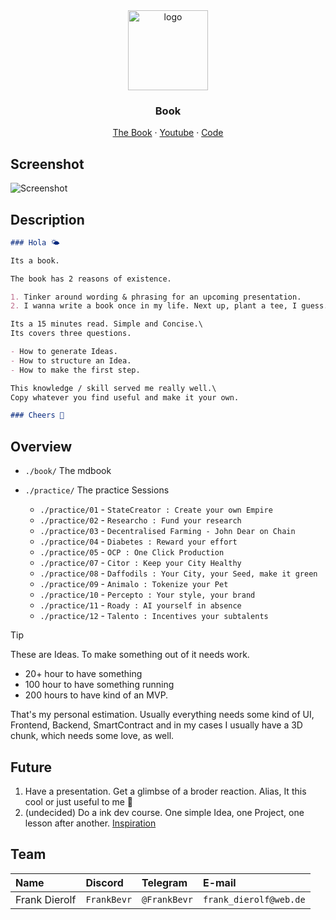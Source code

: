 <div align="center">
<img src="https://cdn.icon-icons.com/icons2/3912/PNG/512/mdbook_logo_icon_247757.png" alt="logo" width="128" height="128" />
</div>

<h3 align="center">Book</h3>
<p align="center">
  <a href="https://frankbevr.github.io/100-Ideas/">The Book</a>
  ·
  <a href="">Youtube</a>
  ·
  <a href="https://github.com/FrankBevr/100-Ideas">Code</a>
</p>

## Screenshot

![Screenshot](https://i.ibb.co/d0ffXW7/image.png)

## Description

```md
### Hola 🌤️

Its a book.

The book has 2 reasons of existence.

1. Tinker around wording & phrasing for an upcoming presentation.
2. I wanna write a book once in my life. Next up, plant a tee, I guess. 🐒

Its a 15 minutes read. Simple and Concise.\
Its covers three questions.

- How to generate Ideas.
- How to structure an Idea.
- How to make the first step.

This knowledge / skill served me really well.\
Copy whatever you find useful and make it your own.

### Cheers 👋
```

## Overview

- `./book/` The mdbook
- `./practice/` The practice Sessions

  - `./practice/01` - `StateCreator : Create your own Empire`
  - `./practice/02` - `Researcho : Fund your research`
  - `./practice/03` - `Decentralised Farming - John Dear on Chain `
  - `./practice/04` - `Diabetes : Reward your effort`
  - `./practice/05` - `OCP : One Click Production`
  - `./practice/07` - `Citor : Keep your City Healthy`
  - `./practice/08` - `Daffodils : Your City, your Seed, make it green`
  - `./practice/09` - `Animalo : Tokenize your Pet`
  - `./practice/10` - `Percepto : Your style, your brand`
  - `./practice/11` - `Roady : AI yourself in absence`
  - `./practice/12` - `Talento : Incentives your subtalents`

> [!TIP]  
> These are Ideas. To make something out of it needs work.
>
> - 20+ hour to have something
> - 100 hour to have something running
> - 200 hours to have kind of an MVP.
>
> That's my personal estimation. Usually everything needs some kind of UI, Frontend, Backend, SmartContract and in my cases I usually have a 3D chunk, which needs some love, as well.

## Future

1. Have a presentation. Get a glimbse of a broder reaction. Alias, It this cool
   or just useful to me 🤷
2. (undecided) Do a ink dev course. One simple Idea, one Project, one lesson
   after another.
   [Inspiration](https://youtu.be/gyMwXuJrbJQ?si=qbeCpNm6n_2sfzcz)

## Team

| Name          | Discord     | Telegram     | E-mail                 |
| :------------ | :---------- | :----------- | :--------------------- |
| Frank Dierolf | `FrankBevr` | `@FrankBevr` | `frank_dierolf@web.de` |
